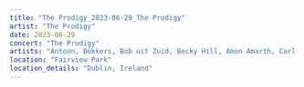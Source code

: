 ```yaml
---
title: "The Prodigy_2023-06-29_The Prodigy"
artist: "The Prodigy"
date: 2023-06-29
concert: "The Prodigy"
artists: "Antoon, Bökkers, Bob uit Zuid, Becky Hill, Amon Amarth, Carl Cox, Andy C, Coach Party, Blaas of Glory, Claude, Buntai, The 1975, Fox, The Prodigy, All Faces Down, 30Zona, Annisokay"
location: "Fairview Park"
location_details: "Dublin, Ireland"
---
```

